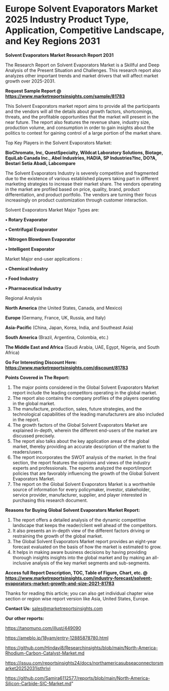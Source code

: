 # Europe Solvent Evaporators Market 2025 Industry Product Type, Application, Competitive Landscape, and Key Regions 2031

<strong>Solvent Evaporators Market Research Report 2031</strong>

The Research Report on Solvent Evaporators Market is a Skillful and Deep Analysis of the Present Situation and Challenges. This research report also analyzes other important trends and market drivers that will affect market growth over 2025-2031.

<strong>Request Sample Report @ <a href=https://www.marketreportsinsights.com/sample/81783>https://www.marketreportsinsights.com/sample/81783</a></strong>

This Solvent Evaporators market report aims to provide all the participants and the vendors will all the details about growth factors, shortcomings, threats, and the profitable opportunities that the market will present in the near future. The report also features the revenue share, industry size, production volume, and consumption in order to gain insights about the politics to contest for gaining control of a large portion of the market share.

Top Key Players in the Solvent Evaporators Market:

<strong>BioChromato, Inc, QuestSpecialty, Wildcat Laboratory Solutions, Biotage, EquiLab Canada Inc., Abel Industries, HADIA, SP Industries?Inc, DO?A, Bestari Setia Abadi, Labcompare</strong>

The Solvent Evaporators Industry is severely competitive and fragmented due to the existence of various established players taking part in different marketing strategies to increase their market share. The vendors operating in the market are profiled based on price, quality, brand, product differentiation, and product portfolio. The vendors are turning their focus increasingly on product customization through customer interaction.

Solvent Evaporators Market Major Types are:

<strong>• Rotary Evaporator

• Centrifugal Evaporator

• Nitrogen Blowdown Evaporator

• Intelligent Evaporator</strong>

Market Major end-user applications :

<strong>• Chemical Industry

• Food Industry

• Pharmaceutical Industry</strong>

Regional Analysis

</u><strong><b>North America</b></strong> (the United States, Canada, and Mexico)

<strong><b>Europe </b></strong>(Germany, France, UK, Russia, and Italy)

<strong><b>Asia-Pacific</b></strong> (China, Japan, Korea, India, and Southeast Asia)

<strong><b>South America</b></strong> (Brazil, Argentina, Colombia, etc.)

<strong><b>The Middle East and Africa</b></strong> (Saudi Arabia, UAE, Egypt, Nigeria, and South Africa)

<strong>Go For Interesting Discount Here: <a href=https://www.marketreportsinsights.com/discount/81783>https://www.marketreportsinsights.com/discount/81783</a></strong>

<strong>Points Covered in The Report:</strong>
<ol>
  <li>The major points considered in the Global Solvent Evaporators Market report include the leading competitors operating in the global market.</li>
  <li>The report also contains the company profiles of the players operating in the global market.</li>
  <li>The manufacture, production, sales, future strategies, and the technological capabilities of the leading manufacturers are also included in the report.</li>
  <li>The growth factors of the Global Solvent Evaporators Market are explained in-depth, wherein the different end-users of the market are discussed precisely.</li>
  <li>The report also talks about the key application areas of the global market, thereby providing an accurate description of the market to the readers/users.</li>
  <li>The report incorporates the SWOT analysis of the market. In the final section, the report features the opinions and views of the industry experts and professionals. The experts analyzed the export/import policies that are favorably influencing the growth of the Global Solvent Evaporators Market.</li>
  <li>The report on the Global Solvent Evaporators Market is a worthwhile source of information for every policymaker, investor, stakeholder, service provider, manufacturer, supplier, and player interested in purchasing this research document.</li>
</ol>
<strong>Reasons for Buying Global Solvent Evaporators Market Report:</strong>

<ol>
  <li>The report offers a detailed analysis of the dynamic competitive landscape that keeps the reader/client well ahead of the competitors.</li>
  <li>It also presents an in-depth view of the different factors driving or restraining the growth of the global market.</li>
  <li>The Global Solvent Evaporators Market report provides an eight-year forecast evaluated on the basis of how the market is estimated to grow.</li>
  <li>It helps in making aware business decisions by having providing thorough insights insights into the global market and by making an all-inclusive analysis of the key market segments and sub-segments.</li>
</ol>
<strong>Access full Report Description, TOC, Table of Figure, Chart, etc. @ <a href=https://www.marketreportsinsights.com/industry-forecast/solvent-evaporators-market-growth-and-size-2021-81783>https://www.marketreportsinsights.com/industry-forecast/solvent-evaporators-market-growth-and-size-2021-81783</a></strong>


Thanks for reading this article; you can also get individual chapter wise section or region wise report version like Asia, United States, Europe.

<strong>Contact Us:</strong>
sales@marketreportsinsights.com

<strong>Our other reports:</strong>

<a href=https://tanomuno.com/illust/449090>https://tanomuno.com/illust/449090</a>

<a href=https://ameblo.jp/18yam/entry-12885878780.html>https://ameblo.jp/18yam/entry-12885878780.html</a>

<a href=https://github.com/Hindavi8/Researchinsights/blob/main/North-America-Rhodium-Carbon-Catalyst-Market.md>https://github.com/Hindavi8/Researchinsights/blob/main/North-America-Rhodium-Carbon-Catalyst-Market.md</a>

<a href=https://issuu.com/reportsinsights24/docs/northamericasubseaconnectorsmarket20252031isthrivi>https://issuu.com/reportsinsights24/docs/northamericasubseaconnectorsmarket20252031isthrivi</a>

<a href=https://github.com/Samira6112577/reports/blob/main/North-America-Silicon-Carbide-SIC-Market.md>https://github.com/Samira6112577/reports/blob/main/North-America-Silicon-Carbide-SIC-Market.md</a>"
